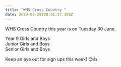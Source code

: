 ```yaml
---
title: "WHS Cross Country "
date: 2020-06-29T20:41:17.108Z
---
```

WHS Cross Country this year is on Tuesday 30 June.

Year 9 Girls and Boys  
Junior Girls and Boys  
Senior Girls and Boys

Keep an eye out for sign ups this week! 😊👍